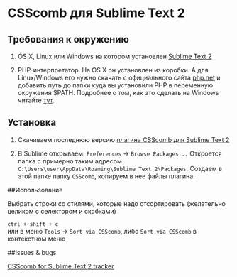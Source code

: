 # CSScomb для Sublime Text 2

## Требования к окружению

1. OS X, Linux или Windows на котором установлен [Sublime Text 2](http://www.sublimetext.com/2)

2. PHP-интерпретатор. На OS X он установлен из коробки. А для Linux/Windows его нужно скачать с официального сайта [php.net](http://windows.php.net/download/) и добавить путь до папки куда вы установили PHP в переменную окружения $PATH.  Подробнее о том, как это сделать на Windows читайте [тут](https://github.com/miripiruni/CSScomb/blob/master/src/plugins/csscomb.notepad_plus_plus/README.mkd).

## Установка

1. Скачиваем последнюю версию [плагина CSScomb для Sublime Text 2](https://github.com/i-akhmadullin/Sublime-CSSComb)

2. В Sublime открываем: `Preferences` → `Browse Packages...` Откроется папка с примерно таким адресом `C:\Users\user\AppData\Roaming\Sublime Text 2\Packages`. Создаем в этой папке папку `CSScomb`, копируем в нее файлы плагина.


##Использование

Выбрать строки со стилями, которые надо отсортировать (желательно целиком с селектором и скобками)

`ctrl + shift + c`  
или в меню `Tools` → `Sort via CSScomb`, либо `Sort via CSScomb` в контекстном меню


##Issues & bugs

[CSScomb for Sublime Text 2 tracker](https://github.com/i-akhmadullin/Sublime-CSSComb/issues)